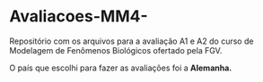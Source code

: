 # Avaliacoes-MM4-
Repositório com os arquivos para a avaliação A1 e A2 do curso de Modelagem de Fenômenos Biológicos ofertado pela FGV.

O país que escolhi para fazer as avaliações foi a **Alemanha.**
